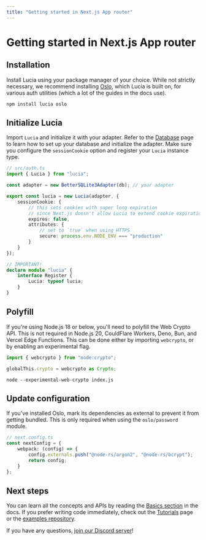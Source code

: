 ```yaml
---
title: "Getting started in Next.js App router"
---
```


# Getting started in Next.js App router

## Installation

Install Lucia using your package manager of your choice. While not strictly necessary, we recommend installing [Oslo](https://oslo.js.org), which Lucia is built on, for various auth utilities (which a lot of the guides in the docs use).

```
npm install lucia oslo
```

## Initialize Lucia

Import `Lucia` and initialize it with your adapter. Refer to the [Database](/database) page to learn how to set up your database and initialize the adapter. Make sure you configure the `sessionCookie` option and register your `Lucia` instance type.

```ts
// src/auth.ts
import { Lucia } from "lucia";

const adapter = new BetterSQLite3Adapter(db); // your adapter

export const lucia = new Lucia(adapter, {
	sessionCookie: {
		// this sets cookies with super long expiration
		// since Next.js doesn't allow Lucia to extend cookie expiration when rendering pages
		expires: false,
		attributes: {
			// set to `true` when using HTTPS
			secure: process.env.NODE_ENV === "production"
		}
	}
});

// IMPORTANT!
declare module "lucia" {
	interface Register {
		Lucia: typeof lucia;
	}
}
```

## Polyfill

If you're using Node.js 18 or below, you'll need to polyfill the Web Crypto API. This is not required in Node.js 20, CouldFlare Workers, Deno, Bun, and Vercel Edge Functions. This can be done either by importing `webcrypto`, or by enabling an experimental flag.

```ts
import { webcrypto } from "node:crypto";

globalThis.crypto = webcrypto as Crypto;
```

```
node --experimental-web-crypto index.js
```

## Update configuration

If you've installed Oslo, mark its dependencies as external to prevent it from getting bundled. This is only required when using the `oslo/password` module.

```ts
// next.config.ts
const nextConfig = {
	webpack: (config) => {
		config.externals.push("@node-rs/argon2", "@node-rs/bcrypt");
		return config;
	}
};
```

## Next steps

You can learn all the concepts and APIs by reading the [Basics section](/basics/sessions) in the docs. If you prefer writing code immediately, check out the [Tutorials](/tutorials) page or the [examples repository](https://github.com/lucia-auth/examples/tree/v3).

If you have any questions, [join our Discord server](https://discord.com/invite/PwrK3kpVR3)!
